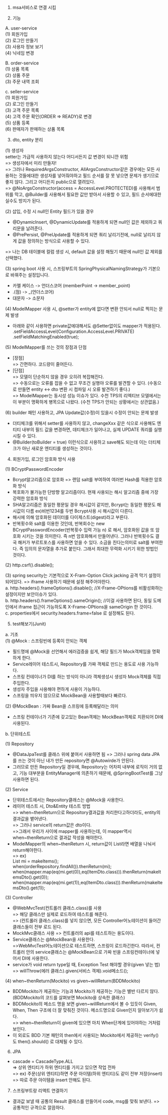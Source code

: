 1. msa서비스로 연결 시킴  


2. 기능  

A. user-service  
(1) 회원가입   
(2) 로그인 만들기  
(3) 사용자 정보 보기  
(4) 닉네임 변경
   
B. order-service  
(1) 상품 목록  
(2) 상품 주문  
(3) 주문 내역 조회  

c. seller-service  
(1) 회원가입   
(2) 로그인 만들기  
(3) 고객 주문 목록  
(4) 고객 주문 확인(ORDER => READY)로 변경  
(5) 상품 등록  
(6) 판매자가 판매하는 상품 목록  

3. dto, entity 분리

(1) 생성자  
setter는 가급적 사용하지 않는다 어디서든지 값 변경이 되니깐 위험  
=> 생성자에서 미리 만들자!  
=> 그러나 RequiredArgsConstructor, AllArgsConstructor같은 경우에는 모든 사용하는 것들에대한
  생성자를 넣어줘야하고 필드 순서를 잘 못 넣으면 문제가 생기므로 좋지 않다.
  그리고 어디든지 public으로 열려있다.  
=> @NoArgsConstructor(access = AccessLevel.PROTECTED)를 사용해서
  범위를 막고, @Builder를 사용해서 필요한 값만 받아서 사용할 수 있고, 필드 순서에대한 실수도 방지가 된다.

(2) 삽입, 수정 시 null인 Entity 필드가 있을 경우
- @DynamicInsert, @DynamicUpdate를 적용하게 되면 null인 값은 제외하고
쿼리문을 날려준다.  
- @PrePersist, @PreUpdate를 적용하게 되면 쿼리 날리기전에,
null로 날리지 않게 값을 정의하는 방식으로 사용할 수 있다.  
  
=> 나는 DB 테이블에 컬럼 생성 시, default 값을 설정 해뒀기 때문에
  null인 값 제외를 선택했다.

(3) spring boot 사용 시, 스프링부트의 SpringPhysicalNamingStrategy가 기본으로 바꿔주는 설정입니다.
- 카멜 케이스 -> 언더스코어  (memberPoint -> member_point)
- .(점) -> _(언더스코어)
- 대문자 -> 소문자

(4) ModelMapper 사용 시, @setter가 entity에 없다면 변환 안되서 null로 찍히는 문제 발생  
- 아래와 같이 사용하면 private값에대해서도 @Setter없이도 mapper가 적용된다.  
.setFieldAccessLevel(Configuration.AccessLevel.PRIVATE)
.setFieldMatchingEnabled(true);

(5) ModelMapper를 쓰는 것의 장점과 단점  
- [장점]  
  => 간편하다. 코드량이 줄어든다.
- [단점]  
  => 모델이 단순하지 않을 경우 오히려 복잡해진다.  
  => 수동으로는 오류를 잡을 수 없고 무조건 실행야 오류를 발견할 수 있다. (수동으로 만들면 entity <-> dto 변환 시 컴파일 시 오류 발견하기 좋다.)  
  => ModelMapper는 동시성 성능 이슈가 있다. 수천 TPS의 리엑티브 모델에서는 이 부분이 명확하게 병목으로 나왔다. (수천 TPS가 안되는 상황에서는 상관없음.)

(6) builder 패턴 사용하고, JPA Update값(수정)이 있을시 수정이 안되는 문제 발생  
-  더티체크를 위해서 setter를 사용하지 않고, changeXxx 같은 식으로 사용해도 엔티티 내부의 필드 값을 변경하면, 데티체크가 일어나고, 실제 UPDATE 쿼리를 실행시킬 수 있다.
-  @Builder(toBuilder = true) 이런식으로 사용하고 save해도 되는데 이는 더티체크가 아닌 새로운 엔티티를 생성하는 것이다.

4. 회원가입, 로그인 암호화 방식 사용

(1) BCryptPasswordEncoder  
- Bcrypt알고리즘으로 암호화 => 랜덤 salt를 부여하여 여러번 Hash를 적용한 암호화 방식
- 복호화가 불가능한 단방향 알고리즘이다. 현재 사용되는 해시 알고리즘 중에 가장 강력한 암호화 방식  
- SHA알고리즘은 동일한 평문일 경우 해시값이 같지만, Bcrypt는 동일한 평문도 해시값이 다름 ex)비번1234를 두번 Bcrypt사용 시 해시값이 다른다.  
- 해시에 의해 암호화된 데이터를 다이제스트(digest)라고 부른다.
- 반복횟수와 salt를 이용한 것인데, 반복회수는 new BCryptPasswordEncoder(반복횟수 입력 가능 n) 로 해서,
암호화된 값을 또 암호화 시키는 것을 의미한다. 즉 n번 암호화해서 만들어낸다. 그러나 반복횟수도 결국 해커가 
  부르트포스를 사용하면 얻을 수 있다. 소금을 친다는의미로 salt를 부여한다. 즉 임의의 문자열을 추가로 붙인다.
  그래서 최대한 무력화 시키기 위한 방법인 것이다.

(2) http.csrf().disable();

(3) spring security는 기본적으로 X-Fram-Option Click jacking 공격 막기 설정이 되어있다.
=> iframe 사용하기 때문에 설정 해주어야한다.  
a. http.headers().frameOptions().disable(); //X-Frame-OPtions를 비활성화하는 설정이지만 보안이슈가 있다.  
b. http.headers().frameOptions().sameOrigin(); //이걸 사용하면 된다, 동일 도메인에서 iframe 접근이 가능하도록 X-Frame-OPtions을 sameOrigin 한 것이다.  
c. properties에서 security.headers.frame=false 로 설정해도 된다.

5. test해보기(Junit)  

a. 기초  
(1) @Mock : 스프링빈에 등록이 안되는 객체
- 필드명에 @Mock을 선언해서 에러검증을 쉽게, 해당 필드가 Mock객체임을 명확하게 한다.  
- Service레이어 테스트시, Repository를 가짜 객체로 만드는 용도로 사용 가능하다.  
- 스프링 컨테이너가 DI를 하는 방식이 아니라 객체생성시 생성자 Mock객체를 직접 주입한다.  
- 생성자 주입을 사용해야 편하게 사용이 가능하다.  
- 스프링을 띄우지 않으므로 MockBean을 사용할때보다 빠르다.  

(2) @MockBean : 가짜 Bean을 스프링에 등록해달라는 의미
- 스프링 컨테이너가 기존에 갖고있는 Bean객체는 MockBean객체로 치환되어 DI에 사용된다.

b. 단위테스트  

(1) Repository
- @DataJpaTest를 클래스 위에 붙여서 사용하면 됨 => 그러나 spring data JPA를 쓰는 것이 아닌 내가 만든 repository면 @Autowirde가 안된다.    
- 그러므로 만든 Repository일 경우에, Repository는 어차피 내부에 로직이 거의 없고, 기능 대부분을 EntityManager에 의존하기 때문에, @SpringBootTest를 그냥 사용하면 된다.  
  
(2) Service  
- 단위테스트에서는 Repository클래스는 @Mock을 사용한다.
- 레이어 테스트 시, Dto&Entity 테스트 방법  
=> when~thenReturn으로 Repository결과값을 처리한다고하더라도, entity의 결과값을 뱉어낸다.  
=> 그러나 service의 return값은 dto이다.  
=>그래서 우리가 사이에 mapper를 사용하는데, 이 mapper역시 when~thenReturn으로 결과값 작성을 해야한다.
- ModelMapper의 when~thenReturn 시, return값이 List라면 배열을 나눠서 return해야한다.  
=> ex)  
   List<Item>  mi = makeItems();  
   when(orderRepository.findAll()).thenReturn(mi);  
   when(mapper.map(eq(mi.get(0)),eq(ItemDto.class))).thenReturn(makeItemsDto().get(0));  
   when(mapper.map(eq(mi.get(1)),eq(ItemDto.class))).thenReturn(makeItemsDto().get(1));  

(3) Controller  

- @WebMvcTest(컨트롤러 클래스.class)를 사용  
=> 해당 클래스만 실제로 로드하여 테스트를 해준다.  
=> (컨트롤러 클래스.class)를 넣지 않으면, 모든 Controller어노테이션이 들어간 클래스들이 전부 로드 된다.  
- MockMvc클래스 사용 => 컨트롤러의 api를 테스트하는 용도이다.  
- Service클래스는 @MockBean을 사용한다.  
=>WebMvcTest어노테이션으로 테스트하면, 스프링이 로드하긴한다. 따라서, 컨트롤러 안의 service클래스는 @MockBean으로 가짜 빈을 스프링컨테이너에 넣어서 DI에 사용한다.
- service가 void return type일 때, Exception Test 해야할 경우(given 넣는 법)  
=> willThrow(에러 클래스).given(서비스 객체).void메소드();
  

(4) when~thenReturn(Mockito) vs given~willReturn(BDDMockito)   
- BDDMockito가 제공하는 기능과 Mockito가 제공하는 기능은 별반 다르지 않다.(BDDMockito의 코드를 살펴보면 Mockito을 상속한 클래스)    
- BDDMockito의 메소드 명을 보면 given~willReturn에서 볼 수 있듯이 Given, When, Then 구조에 더 잘 맞춰진 것이다. 메소드명으로 Given인지 알아보기가 쉽다.  
=> when~thenReturn이 given에 있으면 마치 When단계에 있어야하는 거처럼 보인다.  
- 이 외로도 BDD 기본 패턴의 then에서 사용되는 Mockito에서 제공하는 verify() 도 then().should() 로 대체될 수 있다.  

6. JPA

- cascade = CascadeType.ALL  
=> 상위 엔티티가 하위 엔티티를 가지고 있으면 작업 전파  
=> ex) 주문(상위 엔티티)하면 주문 아이템(하위 엔티티)도 같이 전부 저장(insert) => 따로 주문 아이템을 insert 안해도 된다.  

7. 스프링부트랑 리액트 연결하기
- 결과값 보낼 때 공통의 Result<T> 클래스를 만들어서 code, msg를 맞춰 보낸다. => 공통적인 규격으로 깔끔하다.
